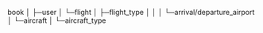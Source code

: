 book
  │
  ├─user
  │
  └─flight
      │
      ├─flight_type
      │   │
      │   └─arrival/departure_airport
      │
      └─aircraft
          │
          └─aircraft_type